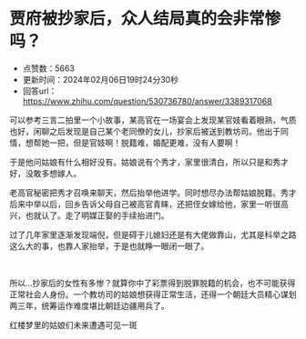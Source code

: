# 贾府被抄家后，众人结局真的会非常惨吗？
- 点赞数：5663
- 更新时间：2024年02月06日19时24分30秒
- 回答url：https://www.zhihu.com/question/530736780/answer/3389317068
<body>
 <p data-pid="BhoKFCdO">可以参考三言二拍里一个小故事，某高官在一场宴会上发现某官妓看着眼熟，气质也好，闲聊之后发现是自己某个老同僚的女儿，抄家后被送到教坊司。他出于同情，想帮她一把，但是官妓啊！脱籍难，婚配更难，没有人要啊！</p>
 <p data-pid="fgxupL9r">于是他问姑娘有什么相好没有。姑娘说有个秀才，家里很清白，所以只是和秀才好，没敢多想嫁人。</p>
 <p data-pid="W7d9yizM">老高官秘密把秀才召唤来聊天，然后抬举他进学。同时想尽办法帮姑娘脱籍。秀才后来中举以后，回乡告诉父母自己被高官青睐，还把侄女嫁给他，家里一听很高兴，也就认了。走了明媒正娶的手续抬进门。</p>
 <p data-pid="b3Ql3USX">过了几年家里逐渐发现端倪，但是碍于儿媳妇还是有大佬做靠山，尤其是科举之路这么大的事，也靠人家抬举，于是也就睁一眼闭一眼了。</p>
 <p class="ztext-empty-paragraph"><br></p>
 <p data-pid="kMlMsCiy">所以…抄家后的女性有多惨？就算你中了彩票得到脱罪脱籍的机会，也不可能获得正常社会人身份。一个教坊司的姑娘想获得正常生活，还得一个朝廷大员精心谋划两三年，统筹运作难度堪比朝廷边疆用兵了。</p>
 <p data-pid="MokbRNPn">红楼梦里的姑娘们未来遭遇可见一斑</p>
</body>